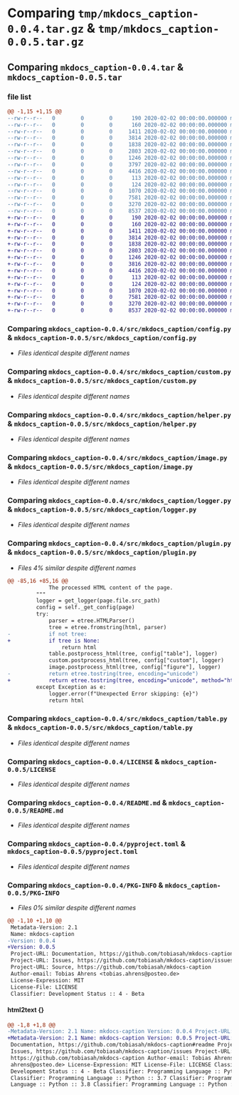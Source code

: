 # Comparing `tmp/mkdocs_caption-0.0.4.tar.gz` & `tmp/mkdocs_caption-0.0.5.tar.gz`

## Comparing `mkdocs_caption-0.0.4.tar` & `mkdocs_caption-0.0.5.tar`

### file list

```diff
@@ -1,15 +1,15 @@
--rw-r--r--   0        0        0      190 2020-02-02 00:00:00.000000 mkdocs_caption-0.0.4/src/mkdocs_caption/__init__.py
--rw-r--r--   0        0        0      160 2020-02-02 00:00:00.000000 mkdocs_caption-0.0.4/src/mkdocs_caption/_version.py
--rw-r--r--   0        0        0     1411 2020-02-02 00:00:00.000000 mkdocs_caption-0.0.4/src/mkdocs_caption/config.py
--rw-r--r--   0        0        0     3814 2020-02-02 00:00:00.000000 mkdocs_caption-0.0.4/src/mkdocs_caption/custom.py
--rw-r--r--   0        0        0     1838 2020-02-02 00:00:00.000000 mkdocs_caption-0.0.4/src/mkdocs_caption/helper.py
--rw-r--r--   0        0        0     2803 2020-02-02 00:00:00.000000 mkdocs_caption-0.0.4/src/mkdocs_caption/image.py
--rw-r--r--   0        0        0     1246 2020-02-02 00:00:00.000000 mkdocs_caption-0.0.4/src/mkdocs_caption/logger.py
--rw-r--r--   0        0        0     3797 2020-02-02 00:00:00.000000 mkdocs_caption-0.0.4/src/mkdocs_caption/plugin.py
--rw-r--r--   0        0        0     4416 2020-02-02 00:00:00.000000 mkdocs_caption-0.0.4/src/mkdocs_caption/table.py
--rw-r--r--   0        0        0      113 2020-02-02 00:00:00.000000 mkdocs_caption-0.0.4/tests/__init__.py
--rw-r--r--   0        0        0      124 2020-02-02 00:00:00.000000 mkdocs_caption-0.0.4/.gitignore
--rw-r--r--   0        0        0     1070 2020-02-02 00:00:00.000000 mkdocs_caption-0.0.4/LICENSE
--rw-r--r--   0        0        0     7581 2020-02-02 00:00:00.000000 mkdocs_caption-0.0.4/README.md
--rw-r--r--   0        0        0     3270 2020-02-02 00:00:00.000000 mkdocs_caption-0.0.4/pyproject.toml
--rw-r--r--   0        0        0     8537 2020-02-02 00:00:00.000000 mkdocs_caption-0.0.4/PKG-INFO
+-rw-r--r--   0        0        0      190 2020-02-02 00:00:00.000000 mkdocs_caption-0.0.5/src/mkdocs_caption/__init__.py
+-rw-r--r--   0        0        0      160 2020-02-02 00:00:00.000000 mkdocs_caption-0.0.5/src/mkdocs_caption/_version.py
+-rw-r--r--   0        0        0     1411 2020-02-02 00:00:00.000000 mkdocs_caption-0.0.5/src/mkdocs_caption/config.py
+-rw-r--r--   0        0        0     3814 2020-02-02 00:00:00.000000 mkdocs_caption-0.0.5/src/mkdocs_caption/custom.py
+-rw-r--r--   0        0        0     1838 2020-02-02 00:00:00.000000 mkdocs_caption-0.0.5/src/mkdocs_caption/helper.py
+-rw-r--r--   0        0        0     2803 2020-02-02 00:00:00.000000 mkdocs_caption-0.0.5/src/mkdocs_caption/image.py
+-rw-r--r--   0        0        0     1246 2020-02-02 00:00:00.000000 mkdocs_caption-0.0.5/src/mkdocs_caption/logger.py
+-rw-r--r--   0        0        0     3816 2020-02-02 00:00:00.000000 mkdocs_caption-0.0.5/src/mkdocs_caption/plugin.py
+-rw-r--r--   0        0        0     4416 2020-02-02 00:00:00.000000 mkdocs_caption-0.0.5/src/mkdocs_caption/table.py
+-rw-r--r--   0        0        0      113 2020-02-02 00:00:00.000000 mkdocs_caption-0.0.5/tests/__init__.py
+-rw-r--r--   0        0        0      124 2020-02-02 00:00:00.000000 mkdocs_caption-0.0.5/.gitignore
+-rw-r--r--   0        0        0     1070 2020-02-02 00:00:00.000000 mkdocs_caption-0.0.5/LICENSE
+-rw-r--r--   0        0        0     7581 2020-02-02 00:00:00.000000 mkdocs_caption-0.0.5/README.md
+-rw-r--r--   0        0        0     3270 2020-02-02 00:00:00.000000 mkdocs_caption-0.0.5/pyproject.toml
+-rw-r--r--   0        0        0     8537 2020-02-02 00:00:00.000000 mkdocs_caption-0.0.5/PKG-INFO
```

### Comparing `mkdocs_caption-0.0.4/src/mkdocs_caption/config.py` & `mkdocs_caption-0.0.5/src/mkdocs_caption/config.py`

 * *Files identical despite different names*

### Comparing `mkdocs_caption-0.0.4/src/mkdocs_caption/custom.py` & `mkdocs_caption-0.0.5/src/mkdocs_caption/custom.py`

 * *Files identical despite different names*

### Comparing `mkdocs_caption-0.0.4/src/mkdocs_caption/helper.py` & `mkdocs_caption-0.0.5/src/mkdocs_caption/helper.py`

 * *Files identical despite different names*

### Comparing `mkdocs_caption-0.0.4/src/mkdocs_caption/image.py` & `mkdocs_caption-0.0.5/src/mkdocs_caption/image.py`

 * *Files identical despite different names*

### Comparing `mkdocs_caption-0.0.4/src/mkdocs_caption/logger.py` & `mkdocs_caption-0.0.5/src/mkdocs_caption/logger.py`

 * *Files identical despite different names*

### Comparing `mkdocs_caption-0.0.4/src/mkdocs_caption/plugin.py` & `mkdocs_caption-0.0.5/src/mkdocs_caption/plugin.py`

 * *Files 4% similar despite different names*

```diff
@@ -85,16 +85,16 @@
             The processed HTML content of the page.
         """
         logger = get_logger(page.file.src_path)
         config = self._get_config(page)
         try:
             parser = etree.HTMLParser()
             tree = etree.fromstring(html, parser)
-            if not tree:
+            if tree is None:
                 return html
             table.postprocess_html(tree, config["table"], logger)
             custom.postprocess_html(tree, config["custom"], logger)
             image.postprocess_html(tree, config["figure"], logger)
-            return etree.tostring(tree, encoding="unicode")
+            return etree.tostring(tree, encoding="unicode", method="html")
         except Exception as e:
             logger.error(f"Unexpected Error skipping: {e}")
             return html
```

### Comparing `mkdocs_caption-0.0.4/src/mkdocs_caption/table.py` & `mkdocs_caption-0.0.5/src/mkdocs_caption/table.py`

 * *Files identical despite different names*

### Comparing `mkdocs_caption-0.0.4/LICENSE` & `mkdocs_caption-0.0.5/LICENSE`

 * *Files identical despite different names*

### Comparing `mkdocs_caption-0.0.4/README.md` & `mkdocs_caption-0.0.5/README.md`

 * *Files identical despite different names*

### Comparing `mkdocs_caption-0.0.4/pyproject.toml` & `mkdocs_caption-0.0.5/pyproject.toml`

 * *Files identical despite different names*

### Comparing `mkdocs_caption-0.0.4/PKG-INFO` & `mkdocs_caption-0.0.5/PKG-INFO`

 * *Files 0% similar despite different names*

```diff
@@ -1,10 +1,10 @@
 Metadata-Version: 2.1
 Name: mkdocs-caption
-Version: 0.0.4
+Version: 0.0.5
 Project-URL: Documentation, https://github.com/tobiasah/mkdocs-caption#readme
 Project-URL: Issues, https://github.com/tobiasah/mkdocs-caption/issues
 Project-URL: Source, https://github.com/tobiasah/mkdocs-caption
 Author-email: Tobias Ahrens <tobias.ahrens@posteo.de>
 License-Expression: MIT
 License-File: LICENSE
 Classifier: Development Status :: 4 - Beta
```

#### html2text {}

```diff
@@ -1,8 +1,8 @@
-Metadata-Version: 2.1 Name: mkdocs-caption Version: 0.0.4 Project-URL:
+Metadata-Version: 2.1 Name: mkdocs-caption Version: 0.0.5 Project-URL:
 Documentation, https://github.com/tobiasah/mkdocs-caption#readme Project-URL:
 Issues, https://github.com/tobiasah/mkdocs-caption/issues Project-URL: Source,
 https://github.com/tobiasah/mkdocs-caption Author-email: Tobias Ahrens
 ahrens@posteo.de> License-Expression: MIT License-File: LICENSE Classifier:
 Development Status :: 4 - Beta Classifier: Programming Language :: Python
 Classifier: Programming Language :: Python :: 3.7 Classifier: Programming
 Language :: Python :: 3.8 Classifier: Programming Language :: Python :: 3.9
```

